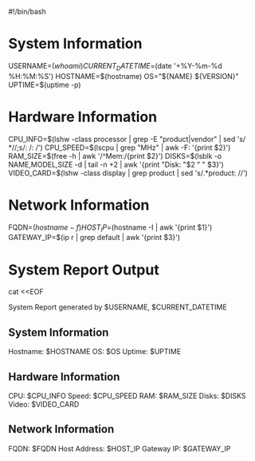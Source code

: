 #!/bin/bash

# System Information
USERNAME=$(whoami)
CURRENT_DATETIME=$(date '+%Y-%m-%d %H:%M:%S')
HOSTNAME=$(hostname)
OS="${NAME} ${VERSION}"
UPTIME=$(uptime -p)

# Hardware Information
CPU_INFO=$(lshw -class processor | grep -E "product|vendor" | sed 's/ *//;s/: /: /')
CPU_SPEED=$(lscpu | grep "MHz" | awk -F: '{print $2}')
RAM_SIZE=$(free -h | awk '/^Mem:/{print $2}')
DISKS=$(lsblk -o NAME,MODEL,SIZE -d | tail -n +2 | awk '{print "Disk: "$2 " " $3}')
VIDEO_CARD=$(lshw -class display | grep product | sed 's/.*product: //')

# Network Information
FQDN=$(hostname -f)
HOST_IP=$(hostname -I | awk '{print $1}')
GATEWAY_IP=$(ip r | grep default | awk '{print $3}')


# System Report Output
cat <<EOF

System Report generated by $USERNAME, $CURRENT_DATETIME

System Information
------------------
Hostname: $HOSTNAME
OS: $OS
Uptime: $UPTIME

Hardware Information
--------------------
CPU: $CPU_INFO
Speed: $CPU_SPEED
RAM: $RAM_SIZE
Disks: $DISKS
Video: $VIDEO_CARD

Network Information
-------------------
FQDN: $FQDN
Host Address: $HOST_IP
Gateway IP: $GATEWAY_IP

